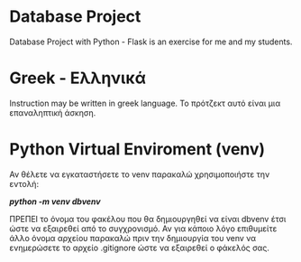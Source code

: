 # Database Project
Database Project with Python - Flask is an exercise for me and my students.

# Greek - Ελληνικά

Instruction may be written in greek language.
Το πρότζεκτ αυτό είναι μια επαναληπτική άσκηση.


# Python Virtual Enviroment (venv)

Αν θέλετε να εγκαταστήσετε το venv παρακαλώ χρησιμοποιήστε την εντολή:

<b><i>python -m venv dbvenv</i></b>

ΠΡΕΠΕΙ το όνομα του φακέλου που θα δημιουργηθεί να είναι dbvenv έτσι ώστε να εξαιρεθεί από το συγχρονισμό.
Αν για κάποιο λόγο επιθυμείτε άλλο όνομα αρχείου παρακαλώ πριν την δημιουργία του venv να ενημερώσετε το αρχείο .gitignore ώστε να εξαιρεθεί ο φάκελός σας.
